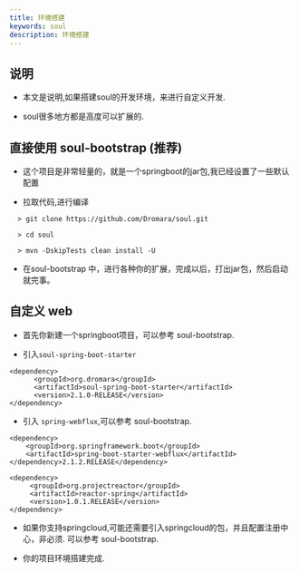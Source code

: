 ```yaml
---
title: 环境搭建
keywords: soul
description: 环境搭建
---
```




## 说明

* 本文是说明,如果搭建soul的开发环境，来进行自定义开发.

* soul很多地方都是高度可以扩展的.



## 直接使用 soul-bootstrap (推荐)

* 这个项目是非常轻量的，就是一个springboot的jar包,我已经设置了一些默认配置

* 拉取代码,进行编译

 ```
   > git clone https://github.com/Dromara/soul.git

   > cd soul

   > mvn -DskipTests clean install -U
```
* 在soul-bootstrap 中，进行各种你的扩展，完成以后，打出jar包，然后启动就完事。



## 自定义 web

* 首先你新建一个springboot项目，可以参考 soul-bootstrap.

* 引入`soul-spring-boot-starter`

```
<dependency>
      <groupId>org.dromara</groupId>
      <artifactId>soul-spring-boot-starter</artifactId>
      <version>2.1.0-RELEASE</version>
</dependency>
```

* 引入 `spring-webflux`,可以参考 soul-bootstrap.

```
<dependency>
    <groupId>org.springframework.boot</groupId>
    <artifactId>spring-boot-starter-webflux</artifactId>
</dependency>2.1.2.RELEASE</dependency>

<dependency>
     <groupId>org.projectreactor</groupId>
     <artifactId>reactor-spring</artifactId>
     <version>1.0.1.RELEASE</version>
</dependency>
```

* 如果你支持springcloud,可能还需要引入springcloud的包，并且配置注册中心，非必须.  可以参考 soul-bootstrap.


* 你的项目环境搭建完成.





